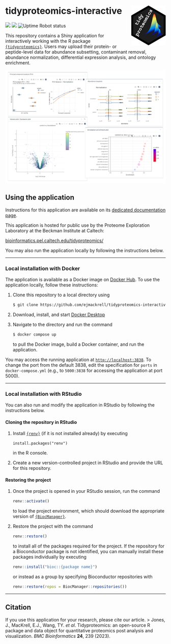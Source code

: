 # tidyproteomics-interactive <img src="app/www/logo.png" style="margin-left: 15px; margin-bottom: 10px" align="right" height="125"/>

[![](https://img.shields.io/badge/Article-10.1186%2Fs12859.023.05360.7-8A2BE2)](https://doi.org/10.1186/s12859-023-05360-7) [![](https://img.shields.io/docker/v/ejmackrell/tidyproteomics-interactive?sort=semver&color=blueviolet&label=Docker%20release)](https://hub.docker.com/r/ejmackrell/tidyproteomics-interactive) ![Uptime Robot status](https://img.shields.io/uptimerobot/status/m795855570-61ccd4c012b9f3693f426173?label=Caltech%20server)

This repository contains a Shiny application for interactively working with the R package [`{tidyproteomics}`](https://github.com/jeffsocal/tidyproteomics). Users may upload their protein- or peptide-level data for abundance subsetting, contaminant removal, abundance normalization, differential expression analysis, and ontology enrichment.

<img src="app/www/preview-bg.png"/>

## Using the application

Instructions for this application are available on its [dedicated documentation page](https://ejmackrell.github.io/tidyproteomics-interactive/).

This application is hosted for public use by the Proteome Exploration Laboratory at the Beckman Institute at Caltech:

[bioinformatics.pel.caltech.edu/tidyproteomics/](http://bioinformatics.pel.caltech.edu/tidyproteomics/)

You may also run the application locally by following the instructions below.

------------------------------------------------------------------------

### Local installation with Docker

The application is available as a Docker image on [Docker Hub](https://hub.docker.com/r/ejmackrell/tidyproteomics-interactive). To use the application locally, follow these instructions:

1.  Clone this repository to a local directory using

    ``` bash
    $ git clone https://github.com/ejmackrell/tidyproteomics-interactive <dir>
    ```

2.  Download, install, and start [Docker Desktop](https://www.docker.com/)

3.  Navigate to the directory and run the command

    ``` bash
    $ docker compose up
    ```

    to pull the Docker image, build a Docker container, and run the application.

You may access the running application at [`http://localhost:3838`](http://localhost:3838). To change the port from the default 3838, edit the specification for `ports` in `docker-compose.yml` (e.g., to `5000:3838` for accessing the application at port 5000).

------------------------------------------------------------------------

### Local installation with RStudio

You can also run and modify the application in RStudio by following the instructions below.

#### Cloning the repository in RStudio

1.  Install [`{renv}`](https://github.com/rstudio/renv) (if it is not installed already) by executing

    ```         
    install.packages("renv")
    ```

    in the R console.

2.  Create a new version-controlled project in RStudio and provide the URL for this repository.

#### Restoring the project

1.  Once the project is opened in your RStudio session, run the command

    ``` r
    renv::activate()
    ```

    to load the project environment, which should download the appropriate version of [`{BiocManager}`](https://github.com/Bioconductor/BiocManager).

2.  Restore the project with the command

    ``` r
    renv::restore()
    ```

    to install all of the packages required for the project. If the repository for a Bioconductor package is not identified, you can manually install these packages individually by executing

    ``` r
    renv::install("bioc::{package name}")
    ```

    or instead as a group by specifying Bioconductor repositories with

    ``` r
    renv::restore(repos = BiocManager::repositories())
    ```

------------------------------------------------------------------------

## Citation

If you use this application for your research, please cite our article. \> Jones, J., MacKrell, E.J., Wang, TY. *et al*. Tidyproteomics: an open-source R package and data object for quantitative proteomics post analysis and visualization. *BMC Bioinformatics* **24**, 239 (2023).
